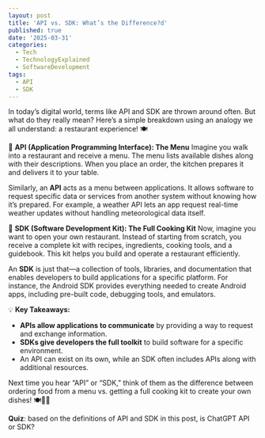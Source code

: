 ```yaml
---
layout: post
title: 'API vs. SDK: What’s the Difference?d'
published: true
date: '2025-03-31'
categories:
  - Tech
  - TechnologyExplained
  - SoftwareDevelopment
tags:
  - API
  - SDK
---
```

In today’s digital world, terms like API and SDK are thrown around often. But what do they really mean? Here’s a simple breakdown using an analogy we all understand: a restaurant experience! 🍽️ <!--more-->

🔹 **API (Application Programming Interface): The Menu**
Imagine you walk into a restaurant and receive a menu. The menu lists available dishes along with their descriptions. When you place an order, the kitchen prepares it and delivers it to your table.

Similarly, an **API** acts as a menu between applications. It allows software to request specific data or services from another system without knowing how it’s prepared. For example, a weather API lets an app request real-time weather updates without handling meteorological data itself.

🔹 **SDK (Software Development Kit): The Full Cooking Kit**
Now, imagine you want to open your own restaurant. Instead of starting from scratch, you receive a complete kit with recipes, ingredients, cooking tools, and a guidebook. This kit helps you build and operate a restaurant efficiently.

An **SDK** is just that—a collection of tools, libraries, and documentation that enables developers to build applications for a specific platform. For instance, the Android SDK provides everything needed to create Android apps, including pre-built code, debugging tools, and emulators.

💡 **Key Takeaways:**

- **APIs allow applications to communicate** by providing a way to request and exchange information.
- **SDKs give developers the full toolkit** to build software for a specific environment.
- An API can exist on its own, while an SDK often includes APIs along with additional resources.

Next time you hear “API” or “SDK,” think of them as the difference between ordering food from a menu vs. getting a full cooking kit to create your own dishes! 🍽️👨‍🍳

**Quiz**: based on the definitions of API and SDK in this post, is ChatGPT API or SDK?
